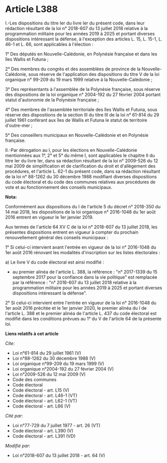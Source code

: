 # Article L388

I.-Les dispositions du titre Ier du livre Ier du présent code, dans leur rédaction résultant de la loi n° 2018-607 du 13
juillet 2018 relative à la programmation militaire pour les années 2019 à 2025 et portant diverses dispositions intéressant
la défense, à l'exception des articles L. 15, L. 15-1, L. 46-1 et L. 66, sont applicables à l'élection :

1° Des députés en Nouvelle-Calédonie, en Polynésie française et dans les îles Wallis et Futuna ;

2° Des membres du congrès et des assemblées de province de la Nouvelle-Calédonie, sous réserve de l'application des
dispositions du titre V de la loi organique n° 99-209 du 19 mars 1999 relative à la Nouvelle-Calédonie ;

3° Des représentants à l'assemblée de la Polynésie française, sous réserve des dispositions de la loi organique n° 2004-192
du 27 février 2004 portant statut d'autonomie de la Polynésie française ;

4° Des membres de l'assemblée territoriale des îles Wallis et Futuna, sous réserve des dispositions de la section III du
titre III de la loi n° 61-814 du 29 juillet 1961 conférant aux îles de Wallis et Futuna le statut de territoire d'outre-mer ;

5° Des conseillers municipaux en Nouvelle-Calédonie et en Polynésie française.

II.-Par dérogation au I, pour les élections en Nouvelle-Calédonie mentionnées aux 1°, 2° et 5° du même I, sont applicables le
chapitre II du titre Ier du livre Ier, dans sa rédaction résultant de la loi n° 2009-526 du 12 mai 2009 de simplification et
de clarification du droit et d'allègement des procédures, et l'article L. 62-1 du présent code, dans sa rédaction résultant
de la loi n° 88-1262 du 30 décembre 1988 modifiant diverses dispositions du  code électoral  et du  code des communes
relatives aux procédures de vote et au fonctionnement des conseils municipaux.

**Nota:**

Conformément aux dispositions du I de l'article 5 du décret n° 2018-350 du 14 mai 2018, les dispositions de la loi organique
n° 2016-1048 du 1er août 2016 entrent en vigueur le 1er janvier 2019.

Aux termes de l'article 64 XV C de la loi n° 2018-607 du 13 juillet 2018, les présentes dispositions entrent en vigueur à
compter du prochain renouvellement général des conseils municipaux :

1° Si celui-ci intervient avant l'entrée en vigueur de la loi n° 2016-1048 du 1er août 2016 rénovant les modalités
d'inscription sur les listes électorales :

a) Le livre V du code électoral est ainsi modifié :

- au premier alinéa de l'article L. 388, la référence : "n° 2017-1339 du 15 septembre 2017 pour la confiance dans la vie
politique" est remplacée par la référence : "n° 2018-607 du 13 juillet 2018 relative à la programmation militaire pour les
années 2019 à 2025 et portant diverses dispositions intéressant la défense".

2° Si celui-ci intervient entre l'entrée en vigueur de la loi n° 2016-1048 du 1er août 2016 précitée et le 1er janvier 2020,
le premier alinéa du I de l'article L. 388 et le premier alinéa de l'article L. 437 du code électoral est modifié dans les
conditions prévues au 1° du V de l'article 64 de la présente loi.

**Liens relatifs à cet article**

_Cite_:

  - Loi n°61-814 du 29 juillet 1961 (V)
  - Loi n°88-1262 du 30 décembre 1988 (V)
  - Loi organique n°99-209 du 19 mars 1999 (V)
  - Loi organique n°2004-192 du 27 février 2004 (V)
  - Loi n°2009-526 du 12 mai 2009 (V)
  - Code des communes
  - Code électoral
  - Code électoral - art. L15 (V)
  - Code électoral - art. L46-1 (VT)
  - Code électoral - art. L62-1 (VT)
  - Code électoral - art. L66 (V)

_Cité par_:

  - Loi n°77-729 du 7 juillet 1977 - art. 26 (VT)
  - Code électoral - art. L390 (V)
  - Code électoral - art. L391 (VD)

_Modifié par_:

  - Loi n°2018-607 du 13 juillet 2018 - art. 64 (V)
